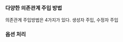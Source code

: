 ### 다양한 의존관계 주입 방법
의존관계 주입방법은 4가지가 있다.
생성자 주입, 수정자 주입




### 옵션 처리




### 




### 




### 




### 




### 




### 




